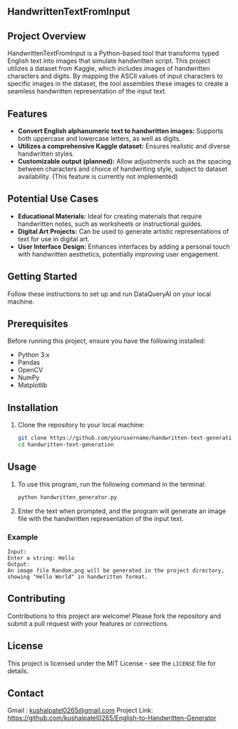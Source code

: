 ## HandwrittenTextFromInput

## Project Overview
HandwrittenTextFromInput is a Python-based tool that transforms typed English text into images that simulate handwritten script. This project utilizes a dataset from Kaggle, which includes images of handwritten characters and digits. By mapping the ASCII values of input characters to specific images in the dataset, the tool assembles these images to create a seamless handwritten representation of the input text.

## Features
- **Convert English alphanumeric text to handwritten images:** Supports both uppercase and lowercase letters, as well as digits.
- **Utilizes a comprehensive Kaggle dataset:** Ensures realistic and diverse handwritten styles.
- **Customizable output (planned):**  Allow adjustments such as the spacing between characters and choice of handwriting style, subject to dataset availability. (This feature is currently not implemented)

## Potential Use Cases
- **Educational Materials:** Ideal for creating materials that require handwritten notes, such as worksheets or instructional guides.
- **Digital Art Projects:** Can be used to generate artistic representations of text for use in digital art.
- **User Interface Design:** Enhances interfaces by adding a personal touch with handwritten aesthetics, potentially improving user engagement.

## Getting Started
Follow these instructions to set up and run DataQueryAI on your local machine.

## Prerequisites
Before running this project, ensure you have the following installed:
- Python 3.x
- Pandas
- OpenCV
- NumPy
- Matplotlib

## Installation
1. Clone the repository to your local machine:
   ```bash
   git clone https://github.com/yourusername/handwritten-text-generation.git
   cd handwritten-text-generation

## Usage
1. To use this program, run the following command in the terminal:
   ```bash
   python handwritten_generator.py

2. Enter the text when prompted, and the program will generate an image file with the handwritten representation of the input text.
### Example
    Input:
    Enter a string: Hello
    Output:
    An image file Random.png will be generated in the project directory, showing "Hello World" in handwritten format.

## Contributing
Contributions to this project are welcome! Please fork the repository and submit a pull request with your features or corrections.

## License
This project is licensed under the MIT License - see the `LICENSE` file for details.

## Contact
Gmail : kushalpatel0265@gmail.com
Project Link: https://github.com/kushalpatel0265/English-to-Handwritten-Generator
